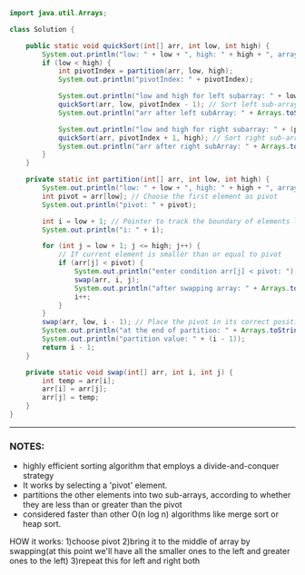 ```java
import java.util.Arrays;

class Solution {

    public static void quickSort(int[] arr, int low, int high) {
        System.out.println("low: " + low + ", high: " + high + ", array initial: " + Arrays.toString(arr));
        if (low < high) {
            int pivotIndex = partition(arr, low, high);
            System.out.println("pivotIndex: " + pivotIndex);

            System.out.println("low and high for left subarray: " + low + ", " + (pivotIndex - 1));
            quickSort(arr, low, pivotIndex - 1); // Sort left sub-array
            System.out.println("arr after left subArray: " + Arrays.toString(arr));

            System.out.println("low and high for right subarray: " + (pivotIndex + 1) + ", " + high);
            quickSort(arr, pivotIndex + 1, high); // Sort right sub-array
            System.out.println("arr after right subArray: " + Arrays.toString(arr));
        }
    }

    private static int partition(int[] arr, int low, int high) {
        System.out.println("low: " + low + ", high: " + high + ", array partition: " + Arrays.toString(arr));
        int pivot = arr[low]; // Choose the first element as pivot
        System.out.println("pivot: " + pivot);

        int i = low + 1; // Pointer to track the boundary of elements less than pivot
        System.out.println("i: " + i);

        for (int j = low + 1; j <= high; j++) {
            // If current element is smaller than or equal to pivot
            if (arr[j] < pivot) {
                System.out.println("enter condition arr[j] < pivot: ");
                swap(arr, i, j);
                System.out.println("after swapping array: " + Arrays.toString(arr));
                i++;
            }
        }
        swap(arr, low, i - 1); // Place the pivot in its correct position
        System.out.println("at the end of partition: " + Arrays.toString(arr));
        System.out.println("partition value: " + (i - 1));
        return i - 1;
    }

    private static void swap(int[] arr, int i, int j) {
        int temp = arr[i];
        arr[i] = arr[j];
        arr[j] = temp;
    }
}
````

---

### NOTES:
- highly efficient sorting algorithm that employs a divide-and-conquer strategy
- It works by selecting a 'pivot' element.
- partitions the other elements into two sub-arrays, according to whether they are less than or greater than the pivot
- considered faster than other O(n log n) algorithms like merge sort or heap sort.

HOW it works:
1)choose pivot
2)bring it to the middle of array by swapping(at this point we'll have all the smaller ones to the left and greater ones to the left)
3)repeat this for left and right both
